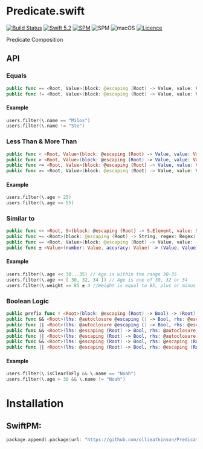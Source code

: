 # Predicate.swift

[![Build Status](https://travis-ci.com/ollieatkinson/Predicate.swift.svg?branch=master)](https://travis-ci.com/ollieatkinson/Predicate.swift) 
[![Swift 5.2](https://img.shields.io/badge/swift-5.1-ED523F.svg?style=flat)](https://swift.org/download/) 
[![SPM](https://img.shields.io/badge/swift-SPM-ED523F.svg?style=flat)](https://swift.org/package-manager/)
![SPM](https://img.shields.io/badge/os-linux-lightgrey.svg?style=flat)
![macOS](https://img.shields.io/badge/os-macOS-lightgrey.svg?style=flat)
[![Licence](https://img.shields.io/badge/License-MIT-yellow.svg?style=flat)](LICENCE)

Predicate Composition

## API

### Equals
```swift
public func == <Root, Value>(block: @escaping (Root) -> Value, value: Value) -> (Root) -> Bool where Value : Equatable
public func != <Root, Value>(block: @escaping (Root) -> Value, value: Value) -> (Root) -> Bool where Value : Equatable
```

#### Example
```swift
users.filter(\.name == "Milos")
users.filter(\.name != "Ste")
```

### Less Than & More Than
```swift
public func < <Root, Value>(block: @escaping (Root) -> Value, value: Value) -> (Root) -> Bool where Value : Comparable
public func > <Root, Value>(block: @escaping (Root) -> Value, value: Value) -> (Root) -> Bool where Value : Comparable
public func <= <Root, Value>(block: @escaping (Root) -> Value, value: Value) -> (Root) -> Bool where Value : Comparable
public func >= <Root, Value>(block: @escaping (Root) -> Value, value: Value) -> (Root) -> Bool where Value : Comparable
```

#### Example
```swift
users.filter(\.age > 25)
users.filter(\.age <= 55)
```

### Similar to

```swift
public func << <Root, S>(block: @escaping (Root) -> S.Element, value: S) -> (Root) -> Bool where S : Sequence, S.Element : Equatable
public func ~= <Root>(block: @escaping (Root) -> String, regex: Regex) -> (Root) -> Bool
public func == <Root, Value>(block: @escaping (Root) -> Value, value: (Value, Value)) -> (Root) -> Bool where Value : FloatingPoint
public func ± <Value>(number: Value, accuracy: Value) -> (Value, Value) where Value : FloatingPoint
```

#### Example
```swift
users.filter(\.age << 30...35) // Age is within the range 30-35
users.filter(\.age << [ 30, 32, 34 ]) // Age is one of 30, 32 or 34
users.filter(\.weight == 85 ± 4 //Weight is equal to 85, plus or minus 4, useful for comparing floating points where accuracy is not important
```

### Boolean Logic

```swift
public prefix func ! <Root>(block: @escaping (Root) -> Bool) -> (Root) -> Bool
public func && <Root>(lhs: @autoclosure @escaping () -> Bool, rhs: @escaping (Root) -> Bool) -> (Root) -> Bool
public func || <Root>(lhs: @autoclosure @escaping () -> Bool, rhs: @escaping (Root) -> Bool) -> (Root) -> Bool
public func && <Root>(lhs: @escaping (Root) -> Bool, rhs: @autoclosure @escaping () -> Bool) -> (Root) -> Bool
public func || <Root>(lhs: @escaping (Root) -> Bool, rhs: @autoclosure @escaping () -> Bool) -> (Root) -> Bool
public func && <Root>(lhs: @escaping (Root) -> Bool, rhs: @escaping (Root) -> Bool) -> (Root) -> Bool
public func || <Root>(lhs: @escaping (Root) -> Bool, rhs: @escaping (Root) -> Bool) -> (Root) -> Bool
```

#### Example

```swift
users.filter(\.isClearToFly && \.name == "Noah")
users.filter(\.age > 30 && \.name != "Noah")
```

# Installation

## SwiftPM:

```swift
package.append(.package(url: "https://github.com/ollieatkinson/Predicate.swift", from: "1.0.0"))
```
